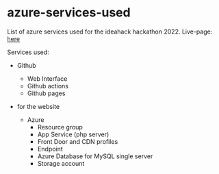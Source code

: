 # azure-services-used
List of azure services used for the ideahack hackathon 2022. Live-page: [here](https://cmore-ideahack22.github.io/azure-services-used/)

Services used:
- Github
  - Web Interface
  - Github actions
  - Github pages

- for the website
  - Azure
    - Resource group
    - App Service (php server) 
    - Front Door and CDN profiles 
    - Endpoint 
    - Azure Database for MySQL single server 
    - Storage account 
    
